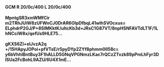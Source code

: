 #### GCM R 20/0c/400 L 20/0c/400
**MpntgSR3xmWMfCir**<br/>**m2TRhJUiW8zUFWnCJ0DrAR6OIpDfbqL41wIhSVOcxus=**<br/>**ELphdrP2GJ/P+8SIMKktK/uItcKb3d+JRsC1G87VT/8npHSNFAVTdLT1F/1LhNCciW8x/qefUs9HLE75...**<br/><br/>
**gKXS6Zl+elJvzA2q**<br/>**+/15HApyJOPoi+pfVTsE/r5pyDYp2ZYf8phmm0Il58c=**<br/>**y6bVhhIBntBuy3F1hALLD5GNqVPGNmzLKac7rQCzZTvzk89pPmLhFyr3DlSUa2FcBohL9AZU/6U4X1mE...**